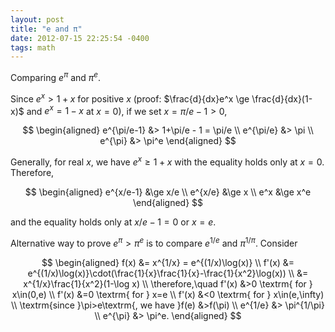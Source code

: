 ```yaml
---
layout: post
title: "e and π"
date: 2012-07-15 22:25:54 -0400
tags: math
---
```


Comparing $e^{\pi}$ and $\pi^e$.

Since $e^x > 1+x$ for positive $x$ (proof: $\frac{d}{dx}e^x \ge \frac{d}{dx}(1-x)$ and $e^x = 1-x$ at $x=0$), if we set $x=\pi/e-1 > 0$,

$$
\begin{aligned}
e^{\pi/e-1} &> 1+\pi/e - 1 = \pi/e  \\
e^{\pi/e} &> \pi \\
e^{\pi} &> \pi^e
\end{aligned}
$$

Generally, for real $x$, we have $e^x \ge 1+x$ with the equality holds only at $x=0$. Therefore,

$$
\begin{aligned}
e^{x/e-1} &\ge x/e \\
e^{x/e} &\ge x \\
e^x &\ge x^e
\end{aligned}
$$

and the equality holds only at $x/e-1=0$ or $x=e$.

Alternative way to prove $e^{\pi} > \pi^e$ is to compare $e^{1/e}$ and $\pi^{1/\pi}$. Consider

$$
\begin{aligned}
f(x) &= x^{1/x} = e^{(1/x)\log(x)}  \\
f'(x) &= e^{(1/x)\log(x)}\cdot(\frac{1}{x}\frac{1}{x}-\frac{1}{x^2}\log(x)) \\
&= x^{1/x}\frac{1}{x^2}(1-\log x) \\
\therefore,\quad f'(x) &>0 \textrm{ for } x\in(0,e) \\
f'(x) &=0 \textrm{ for } x=e \\
f'(x) &<0 \textrm{ for } x\in(e,\infty) \\
\textrm{since }\pi>e\textrm{, we have }f(e) &>f(\pi) \\
e^{1/e} &> \pi^{1/\pi} \\
e^{\pi} &> \pi^e.
\end{aligned}
$$
